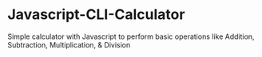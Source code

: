 # Javascript-CLI-Calculator

Simple calculator with Javascript to perform basic operations like Addition, Subtraction, Multiplication, & Division
